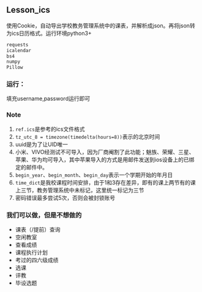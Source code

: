 ## Lesson_ics

使用Cookie，自动导出学校教务管理系统中的课表，并解析成json。再将json转为ics日历格式。运行环境python3+


```bash
requests
icalendar
bs4
numpy
Pillow
```

### 运行：

填充username,password运行即可

### Note

1. `ref.ics`是参考的ics文件格式
2. `tz_utc_8 = timezone(timedelta(hours=8))`表示的北京时间
3. uuid是为了让UID唯一
4. 小米、VIVO经测试不可导入，因为厂商阉割了此功能；魅族、荣耀、三星、苹果、华为均可导入，其中苹果导入的方式是用邮件发送到ios设备上的已绑定的邮件中。
5. `begin_year`、`begin_month`、`begin_day`表示一个学期开始的年月日
6. `time_dict`是我校课程时间安排，由于1和3存在差异，即有的课上两节有的课上三节，教务管理系统中未标记，这里统一标记为三节
7. 密码错误最多尝试5次，否则会被封锁账号

### 我们可以做，但是不想做的

* 课表（/提前）查询
* 空闲教室
* 查看成绩
* 课程执行计划
* 考过的四六级成绩
* 选课
* 评教
* 毕设选题

